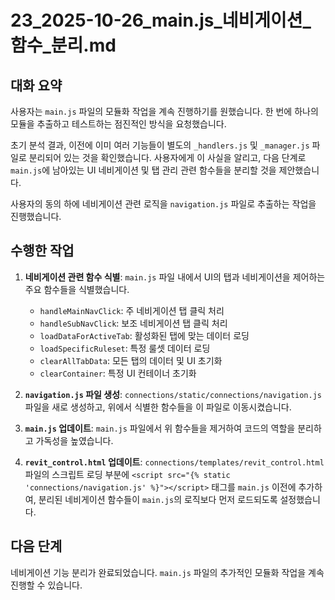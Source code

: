 # 23_2025-10-26_main.js_네비게이션_함수_분리.md

## 대화 요약

사용자는 `main.js` 파일의 모듈화 작업을 계속 진행하기를 원했습니다. 한 번에 하나의 모듈을 추출하고 테스트하는 점진적인 방식을 요청했습니다.

초기 분석 결과, 이전에 이미 여러 기능들이 별도의 `_handlers.js` 및 `_manager.js` 파일로 분리되어 있는 것을 확인했습니다. 사용자에게 이 사실을 알리고, 다음 단계로 `main.js`에 남아있는 UI 네비게이션 및 탭 관리 관련 함수들을 분리할 것을 제안했습니다.

사용자의 동의 하에 네비게이션 관련 로직을 `navigation.js` 파일로 추출하는 작업을 진행했습니다.

## 수행한 작업

1.  **네비게이션 관련 함수 식별**: `main.js` 파일 내에서 UI의 탭과 네비게이션을 제어하는 주요 함수들을 식별했습니다.
    *   `handleMainNavClick`: 주 네비게이션 탭 클릭 처리
    *   `handleSubNavClick`: 보조 네비게이션 탭 클릭 처리
    *   `loadDataForActiveTab`: 활성화된 탭에 맞는 데이터 로딩
    *   `loadSpecificRuleset`: 특정 룰셋 데이터 로딩
    *   `clearAllTabData`: 모든 탭의 데이터 및 UI 초기화
    *   `clearContainer`: 특정 UI 컨테이너 초기화

2.  **`navigation.js` 파일 생성**: `connections/static/connections/navigation.js` 파일을 새로 생성하고, 위에서 식별한 함수들을 이 파일로 이동시켰습니다.

3.  **`main.js` 업데이트**: `main.js` 파일에서 위 함수들을 제거하여 코드의 역할을 분리하고 가독성을 높였습니다.

4.  **`revit_control.html` 업데이트**: `connections/templates/revit_control.html` 파일의 스크립트 로딩 부분에 `<script src="{% static 'connections/navigation.js' %}"></script>` 태그를 `main.js` 이전에 추가하여, 분리된 네비게이션 함수들이 `main.js`의 로직보다 먼저 로드되도록 설정했습니다.

## 다음 단계

네비게이션 기능 분리가 완료되었습니다. `main.js` 파일의 추가적인 모듈화 작업을 계속 진행할 수 있습니다.
